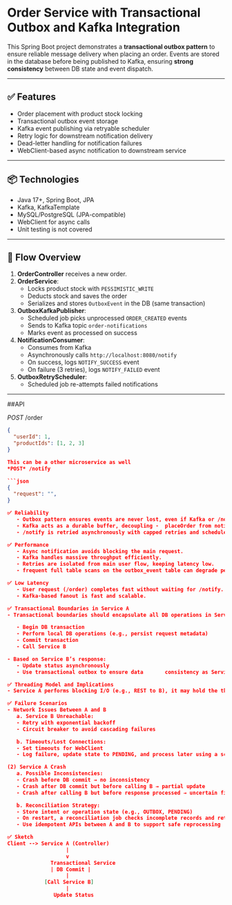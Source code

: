 # Order Service with Transactional Outbox and Kafka Integration

This Spring Boot project demonstrates a **transactional outbox pattern** to ensure reliable message delivery when placing an order. Events are stored in the database before being published to Kafka, ensuring **strong consistency** between DB state and event dispatch.

---

## ✅ Features

- Order placement with product stock locking
- Transactional outbox event storage
- Kafka event publishing via retryable scheduler
- Retry logic for downstream notification delivery
- Dead-letter handling for notification failures
- WebClient-based async notification to downstream service

---

## 📦 Technologies

- Java 17+, Spring Boot, JPA
- Kafka, KafkaTemplate
- MySQL/PostgreSQL (JPA-compatible)
- WebClient for async calls
- Unit testing is not covered
---

## 📘 Flow Overview

1. **OrderController** receives a new order.
2. **OrderService**:
   - Locks product stock with `PESSIMISTIC_WRITE`
   - Deducts stock and saves the order
   - Serializes and stores `OutboxEvent` in the DB (same transaction)
3. **OutboxKafkaPublisher**:
   - Scheduled job picks unprocessed `ORDER_CREATED` events
   - Sends to Kafka topic `order-notifications`
   - Marks event as processed on success
4. **NotificationConsumer**:
   - Consumes from Kafka
   - Asynchronously calls `http://localhost:8080/notify`
   - On success, logs `NOTIFY_SUCCESS` event
   - On failure (3 retries), logs `NOTIFY_FAILED` event
5. **OutboxRetryScheduler**:
   - Scheduled job re-attempts failed notifications

---

##API

*POST* /order

```json
{
  "userId": 1,
  "productIds": [1, 2, 3]
}

This can be a other microservice as well
*POST* /notify

```json
{
  "request": "",
}

✅ Reliability
   - Outbox pattern ensures events are never lost, even if Kafka or /notify is down.
   - Kafka acts as a durable buffer, decoupling -  placeOrder from notification delivery.
   - /notify is retried asynchronously with capped retries and scheduled fallback via OutboxRetryScheduler.

✅ Performance
   - Async notification avoids blocking the main request.
   - Kafka handles massive throughput efficiently.
   - Retries are isolated from main user flow, keeping latency low.
   - frequent full table scans on the outbox_event table can degrade performance as it grows so create index on processed, eventType, and optionally createdAt and fetch events in batches 

✅ Low Latency
   - User request (/order) completes fast without waiting for /notify.
   - Kafka-based fanout is fast and scalable.

✅ Transactional Boundaries in Service A
- Transactional boundaries should encapsulate all DB operations in Service A. The REST call to Service B should be outside this boundary to avoid long-running transactions. Use a pattern like:

   - Begin DB transaction
   - Perform local DB operations (e.g., persist request metadata)
   - Commit transaction
   - Call Service B

- Based on Service B’s response:
   - Update status asynchronously
   - Use transactional outbox to ensure data       consistency as Service B’s call needs to trigger further state change.

✅ Threading Model and Implications
- Service A performs blocking I/O (e.g., REST to B), it may hold the thread. To optimize: Use WebClient (Reactor-based) for non-blocking I/O.

✅ Failure Scenarios
- Network Issues Between A and B
   a. Service B Unreachable:
   - Retry with exponential backoff
   - Circuit breaker to avoid cascading failures

   b. Timeouts/Lost Connections:
   - Set timeouts for WebClient
   - Log failure, update state to PENDING, and process later using a scheduled retry mechanism

(2) Service A Crash
   a. Possible Inconsistencies:
   - Crash before DB commit → no inconsistency
   - Crash after DB commit but before calling B → partial update
   - Crash after calling B but before response processed → uncertain final state

   b. Reconciliation Strategy:
   - Store intent or operation state (e.g., OUTBOX, PENDING)
   - On restart, a reconciliation job checks incomplete records and retries external calls or compensates
   - Use idempotent APIs between A and B to support safe reprocessing

✅ Sketch
Client --> Service A (Controller)
                   |
                   v
              Transactional Service
              | DB Commit |
                   |
            [Call Service B]
                   |
               Update Status
